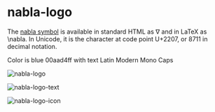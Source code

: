 # nabla-logo

The [nabla symbol](https://en.wikipedia.org/wiki/Nabla_symbol) is available in standard HTML as &nabla; and in LaTeX as \nabla. In Unicode, it is the character at code point U+2207, or 8711 in decimal notation.

Color is blue 00aad4ff with text Latin Modern Mono Caps

![nabla-logo](http://albandrieu.com/nabla/index/assets/nabla/nabla-2.png)

![nabla-logo-text](http://albandrieu.com/nabla/index/assets/nabla/nabla-3.png)

![nabla-logo-icon](http://albandrieu.com/nabla/index/assets/nabla/nabla-3.png)
